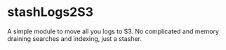 # stashLogs2S3

A simple module to move all you logs to S3. No complicated and memory draining searches and indexing, just a stasher.


